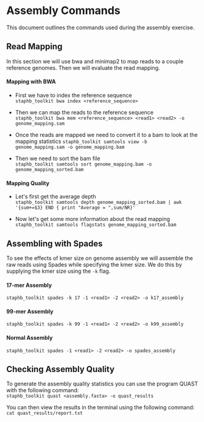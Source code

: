 # Assembly Commands
This document outlines the commands used during the assembly exercise.

## Read Mapping
In this section we will use bwa and minimap2 to map reads to a couple reference genomes. Then we will evaluate the read mapping.

#### Mapping with BWA
* First we have to index the reference sequence  
`staphb_toolkit bwa index <reference_sequence>`  

* Then we can map the reads to the reference sequence  
`staphb_toolkit bwa mem <reference_sequence> <read1> <read2> -o genome_mapping.sam`  

* Once the reads are mapped we need to convert it to a bam to look at the mapping statistics
`staphb_toolkit samtools view -b genome_mapping.sam -o genome_mapping.bam`  

* Then we need to sort the bam file  
`staphb_toolkit samtools sort genome_mapping.bam -o genome_mapping_sorted.bam`

#### Mapping Quality
* Let's first get the average depth  
`staphb_toolkit samtools depth genome_mapping_sorted.bam | awk '{sum+=$3} END { print "Average = ",sum/NR}'`

* Now let's get some more information about the read mapping  
`staphb_toolkit samtools flagstats genome_mapping_sorted.bam`



## Assembling with Spades
To see the effects of kmer size on genome assembly we will assemble the raw reads using Spades while specifying the kmer size. We do this by supplying the kmer size using the `-k` flag.

#### 17-mer Assembly
`staphb_toolkit spades -k 17 -1 <read1> -2 <read2> -o k17_assembly`

#### 99-mer Assembly
`staphb_toolkit spades -k 99 -1 <read1> -2 <read2> -o k99_assembly`

#### Normal Assembly
`staphb_toolkit spades -1 <read1> -2 <read2> -o spades_assembly`

## Checking Assembly Quality
To generate the assembly quality statistics you can use the program QUAST with the following command:  
`staphb_toolkit quast <assembly.fasta> -o quast_results`

You can then view the results in the terminal using the following command:  
`cat quast_results/report.txt`
